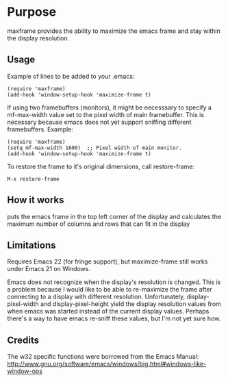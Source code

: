 # Purpose

maxframe provides the ability to maximize the emacs frame and stay within
the display resolution.

## Usage

Example of lines to be added to your .emacs:

    (require 'maxframe)
    (add-hook 'window-setup-hook 'maximize-frame t)

If using two framebuffers (monitors), it might be necesssary to specify a
mf-max-width value set to the pixel width of main framebuffer.  This is
necessary because emacs does not yet support sniffing different
framebuffers.  Example:

    (require 'maxframe)
    (setq mf-max-width 1600)  ;; Pixel width of main monitor.
    (add-hook 'window-setup-hook 'maximize-frame t)

To restore the frame to it's original dimensions, call restore-frame:

    M-x restore-frame

## How it works

puts the emacs frame in the top left corner of the display and calculates
the maximum number of columns and rows that can fit in the display

## Limitations

Requires Emacs 22 (for fringe support), but maximize-frame still works
under Emacs 21 on Windows.

Emacs does not recognize when the display's resolution is changed. This is
a problem because I would like to be able to re-maximize the frame after
connecting to a display with different resolution. Unfortunately,
display-pixel-width and display-pixel-height yield the display resolution
values from when emacs was started instead of the current display
values. Perhaps there's a way to have emacs re-sniff these values, but I'm
not yet sure how.

## Credits

The w32 specific functions were borrowed from the Emacs Manual:
http://www.gnu.org/software/emacs/windows/big.html#windows-like-window-ops
